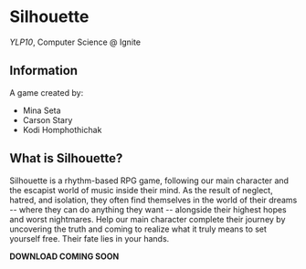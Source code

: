 # Silhouette 
_YLP10_, Computer Science @ Ignite

## Information
A game created by: 
- Mina Seta
- Carson Stary
- Kodi Homphothichak

## What is Silhouette?
Silhouette is a rhythm-based RPG game, following our main character and the escapist world of music inside their mind. As the result of neglect, hatred, and isolation, they often find themselves in the world of their dreams -- where they can do anything they want -- alongside their highest hopes and worst nightmares. Help our main character complete their journey by uncovering the truth and coming to realize what it truly means to set yourself free. Their fate lies in your hands.

**DOWNLOAD COMING SOON**
